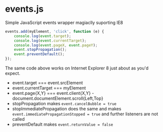 events.js
=========

Simple JavaScript events wrapper magiaclly suporting IE8

```javascript
events.add(myElement, 'click', function (e) { 
    console.log(event.target);
    console.log(event.currentTarget);
    console.log(event.pageX, event.pageY);
    event.stopPropagation();
    event.preventDefault();
});
```
The same code above works on Internet Explorer 8 just about as you'd expect.
 - event.target === event.srcElement
 - event.currentTarget === myElement
 - event.page{X,Y} === event.client{X,Y} - document.documentElement.scroll{Left,Top}
 - stopPropagation makes `event.cancelBubble = true`
 - stopImmediatePropagation does the same and makes `event.immediatePropagationStopped = true` and further listeners are not called
 - preventDefault makes `event.returnValue = false`
